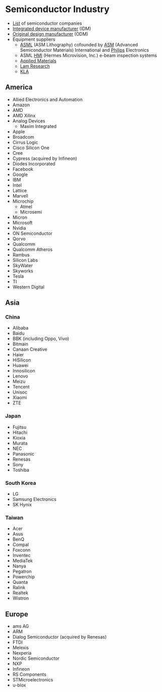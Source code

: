 # Semiconductor Industry
* [List](https://en.wikichip.org/wiki/list_of_semiconductor_companies) of semiconductor companies
* [Integrated device manufacturer](https://en.wikipedia.org/wiki/Integrated_device_manufacturer) (IDM)
* [Original design manufacturer](https://en.wikipedia.org/wiki/Original_design_manufacturer) (ODM)
* Equipment suppliers
  * [ASML](https://en.wikipedia.org/wiki/ASML_Holding) (ASM Lithography) cofounded by [ASM](https://en.wikipedia.org/wiki/ASM_International) (Advanced Semiconductor Materials) International and [Philips](https://en.wikipedia.org/wiki/Philips) Electronics
  * ASML [HMI](https://www.asml.com/en/company/about-asml/hmi) (Hermes Microvision, Inc.) e-beam inspection systems
  * [Applied Materials](https://en.wikipedia.org/wiki/Applied_Materials)
  * [Lam Research](https://en.wikipedia.org/wiki/Lam_Research)
  * [KLA](https://en.wikipedia.org/wiki/KLA_Corporation)
## America
* Allied Electronics and Automation
* Amazon
* AMD
* AMD Xilinx
* Analog Devices
  * Maxim Integrated
* Apple
* Broadcom
* Cirrus Logic
* Cisco Silicon One
* Cree
* Cypress (acquired by Infineon)
* Diodes Incorporated
* Facebook
* Google
* IBM
* Intel
* Lattice
* Marvell
* Microchip
  * Atmel
  * Microsemi
* Micron
* Microsoft
* Nvidia
* ON Semiconductor
* Qorvo
* Qualcomm
* Qualcomm Atheros
* Rambus
* Silicon Labs
* SkyWater
* Skyworks
* Tesla
* TI
* Western Digital
## Asia
### China
* Alibaba
* Baidu
* BBK (including Oppo, Vivo)
* Bitmain
* Canaan Creative
* Haier
* HiSilicon
* Huawei
* Innosilicon
* Lenovo
* Meizu
* Tencent
* Unisoc
* Xiaomi
* ZTE
### Japan
* Fujitsu
* Hitachi
* Kioxia
* Murata
* NEC
* Panasonic
* Renesas
* Sony
* Toshiba
### South Korea
* LG
* Samsung Electronics
* SK Hynix
### Taiwan
* Acer
* Asus
* BenQ
* Compal
* Foxconn
* Inventec
* MediaTek
* Nanya
* Pegatron
* Powerchip
* Quanta
* Ralink
* Realtek
* Wistron
## Europe
* ams AG
* ARM
* Dialog Semiconductor (acquired by Renesas)
* FTDI
* Melexis
* Nexperia
* Nordic Semiconductor
* NXP
* Infineon
* RS Components
* STMicroelectronics
* u-blox
